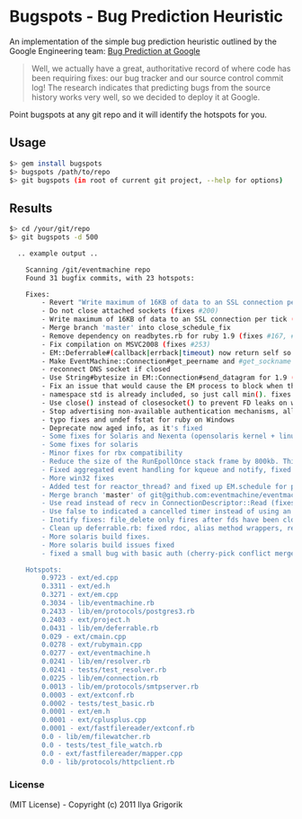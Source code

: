 # Bugspots - Bug Prediction Heuristic

An implementation of the simple bug prediction heuristic outlined by the Google Engineering team: [Bug Prediction at Google](http://google-engtools.blogspot.com/2011/12/bug-prediction-at-google.html)

> Well, we actually have a great, authoritative record of where code has been requiring fixes: our bug tracker and our source control commit log! The research indicates that predicting bugs from the source history works very well, so we decided to deploy it at Google.

Point bugspots at any git repo and it will identify the hotspots for you.

## Usage

```bash
$> gem install bugspots
$> bugspots /path/to/repo
$> git bugspots (in root of current git project, --help for options)
``````


## Results

```bash
$> cd /your/git/repo
$> git bugspots -d 500

  .. example output ..

	Scanning /git/eventmachine repo
	Found 31 bugfix commits, with 23 hotspots:

	Fixes:
		- Revert "Write maximum of 16KB of data to an SSL connection per tick (fixes #233)" for #273
		- Do not close attached sockets (fixes #200)
		- Write maximum of 16KB of data to an SSL connection per tick (fixes #233)
		- Merge branch 'master' into close_schedule_fix
		- Remove dependency on readbytes.rb for ruby 1.9 (fixes #167, #234)
		- Fix compilation on MSVC2008 (fixes #253)
		- EM::Deferrable#(callback|errback|timeout) now return self so you can chain them (closes #177)
		- Make EventMachine::Connection#get_peername and #get_sockname valid for IPv6 (closes #132)
		- reconnect DNS socket if closed
		- Use String#bytesize in EM::Connection#send_datagram for 1.9 (closes #153)
		- Fix an issue that would cause the EM process to block when the loopbreak pipe filled up (closes #158)
		- namespace std is already included, so just call min(). fixes vc6 issue with min macro
		- Use close() instead of closesocket() to prevent FD leaks on windows.
		- Stop advertising non-available authentication mechanisms, allow multi-line authentication - fixes compatibility with javamail
		- typo fixes and undef fstat for ruby on Windows
		- Deprecate now aged info, as it's fixed
		- Some fixes for Solaris and Nexenta (opensolaris kernel + linux userland)
		- Some fixes for solaris
		- Minor fixes for rbx compatibility
		- Reduce the size of the RunEpollOnce stack frame by 800kb. This fixes the long-standing epoll+threads issue (#84)
		- Fixed aggregated event handling for kqueue and notify, fixed path for ifconfig.
		- More win32 fixes
		- Added test for reactor_thread? and fixed up EM.schedule for pre-reactor schedules
		- Merge branch 'master' of git@github.com:eventmachine/eventmachine
		- Use read instead of recv in ConnectionDescriptor::Read (fixes EM.attach issues with pipes)
		- Use false to indicated a cancelled timer instead of using an empty proc. Reduces mem usage in certain situations.
		- Inotify fixes: file_delete only fires after fds have been closed, use syscall hackery for older linux distributions (*cough* debian)
		- Clean up deferrable.rb: fixed rdoc, alias method wrappers, remove unnecessary forwardable
		- More solaris build fixes.
		- More solaris build issues fixed
		- fixed a small bug with basic auth (cherry-pick conflict merge from mmmurf (closes #92))

	Hotspots:
		0.9723 - ext/ed.cpp
		0.3311 - ext/ed.h
		0.3271 - ext/em.cpp
		0.3034 - lib/eventmachine.rb
		0.2433 - lib/em/protocols/postgres3.rb
		0.2403 - ext/project.h
		0.0431 - lib/em/deferrable.rb
		0.029 - ext/cmain.cpp
		0.0278 - ext/rubymain.cpp
		0.0277 - ext/eventmachine.h
		0.0241 - lib/em/resolver.rb
		0.0241 - tests/test_resolver.rb
		0.0225 - lib/em/connection.rb
		0.0013 - lib/em/protocols/smtpserver.rb
		0.0003 - ext/extconf.rb
		0.0002 - tests/test_basic.rb
		0.0001 - ext/em.h
		0.0001 - ext/cplusplus.cpp
		0.0001 - ext/fastfilereader/extconf.rb
		0.0 - lib/em/filewatcher.rb
		0.0 - tests/test_file_watch.rb
		0.0 - ext/fastfilereader/mapper.cpp
		0.0 - lib/protocols/httpclient.rb
```

### License

(MIT License) - Copyright (c) 2011 Ilya Grigorik
